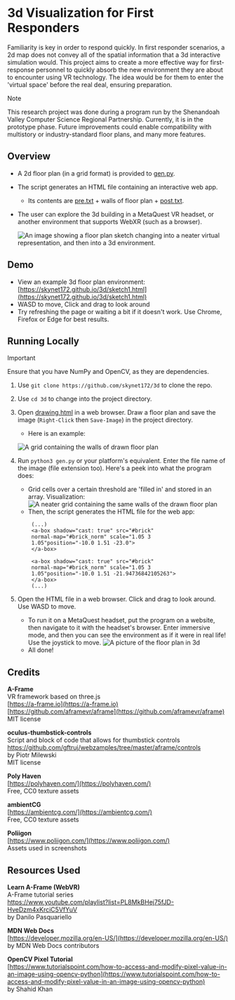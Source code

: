 # 3d Visualization for First Responders
Familiarity is key in order to respond quickly. In first responder scenarios, a 2d map does not convey all of the spatial information that a 3d interactive simulation would. This project aims to create a more effective way for first-response personnel to quickly absorb the new environment they are about to encounter using VR technology. The idea would be for them to enter the 'virtual space' before the real deal, ensuring preparation.
>[!NOTE]
>This research project was done during a program run by the Shenandoah Valley Computer Science Regional Partnership. Currently, it is in the prototype phase. Future improvements could enable compatibility with multistory or industry-standard floor plans, and many more features.

## Overview
+ A 2d floor plan (in a grid format) is provided to [gen.py](gen.py).
+ The script generates an HTML file containing an interactive web app.
  + Its contents are [pre.txt](pre.txt) + walls of floor plan + [post.txt](post.txt).
+ The user can explore the 3d building in a MetaQuest VR headset, or another environment that supports WebXR (such as a browser).
  
  ![An image showing a floor plan sketch changing into a neater virtual representation, and then into a 3d environment.](programPipeline.png)

## Demo
+ View an example 3d floor plan environment: [https://skynet172.github.io/3d/sketch1.html](https://skynet172.github.io/3d/sketch1.html)
+ WASD to move, Click and drag to look around
+ Try refreshing the page or waiting a bit if it doesn't work. Use Chrome, Firefox or Edge for best results.

## Running Locally
>[!IMPORTANT]
>Ensure that you have NumPy and OpenCV, as they are dependencies.
1. Use `git clone https://github.com/skynet172/3d` to clone the repo.
2. Use `cd 3d` to change into the project directory.
3. Open [drawing.html](drawing.html) in a web browser. Draw a floor plan and save the image (`Right-Click` then `Save-Image`) in the project directory.
   + Here is an example:
   
   ![A grid containing the walls of drawn floor plan](sketch1.png)
4. Run `python3 gen.py` or your platform's equivalent. Enter the file name of the image (file extension too). Here's a peek into what the program does:
   + Grid cells over a certain threshold are 'filled in' and stored in an array. Visualization:
     ![A neater grid containing the same walls of the drawn floor plan](sketch1Filter.png)
   +  Then, the script generates the HTML file for the web app:
       ```
        (...)
        <a-box shadow="cast: true" src="#brick"
        normal-map="#brick_norm" scale="1.05 3
        1.05"position="-10.0 1.51 -23.0">
        </a-box>
        
        <a-box shadow="cast: true" src="#brick"
        normal-map="#brick_norm" scale="1.05 3
        1.05"position="-10.0 1.51 -21.94736842105263">
        </a-box>
        (...)
        ```
5. Open the HTML file in a web browser. Click and drag to look around. Use WASD to move.
   + To run it on a MetaQuest headset, put the program on a website, then navigate to it with the headset's browser. Enter immersive mode, and then you can see the environment as if it were in real life! Use the joystick to move.
    ![A picture of the floor plan in 3d](sketch1real.png)
   + All done!

## Credits
**A-Frame**  
VR framework based on three.js  
[https://a-frame.io](https://a-frame.io)  
[https://github.com/aframevr/aframe](https://github.com/aframevr/aframe)  
MIT license  

**oculus-thumbstick-controls**  
Script and block of code that allows for thumbstick controls
[https://github.com/gftruj/webzamples/tree/master/aframe/controls ](https://github.com/gftruj/webzamples/tree/master/aframe/controls )  
by Piotr Milewski  
MIT license  

**Poly Haven**  
[https://polyhaven.com/](https://polyhaven.com/)  
Free, CC0 texture assets  

**ambientCG**  
[https://ambientcg.com/](https://ambientcg.com/)  
Free, CC0 texture assets 

**Poliigon**  
[https://www.poliigon.com/](https://www.poliigon.com/)  
Assets used in screenshots

## Resources Used  
**Learn A-Frame (WebVR)**  
A-Frame tutorial series  
[https://www.youtube.com/playlist?list=PL8MkBHej75fJD-HveDzm4xKrciC5VfYuV ](https://www.youtube.com/playlist?list=PL8MkBHej75fJD-HveDzm4xKrciC5VfYuV )  
by Danilo Pasquariello  

**MDN Web Docs**  
[https://developer.mozilla.org/en-US/](https://developer.mozilla.org/en-US/)  
by MDN Web Docs contributors  

**OpenCV Pixel Tutorial**  
[https://www.tutorialspoint.com/how-to-access-and-modify-pixel-value-in-an-image-using-opencv-python](https://www.tutorialspoint.com/how-to-access-and-modify-pixel-value-in-an-image-using-opencv-python)  
by Shahid Khan  
